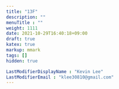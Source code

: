 ```yaml
---
title: "13F"
description: ""
menuTitle : ""
weight: 1111
date: 2021-10-29T16:40:18+09:00
draft: true
katex: true
markup: mmark
tags: []
hidden: true

LastModifierDisplayName : "Kevin Lee"
LastModifierEmail : "klee30810@gmail.com"
---
```


